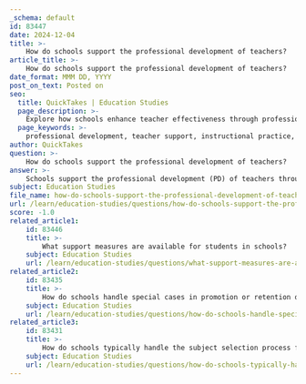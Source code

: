 ```yaml
---
_schema: default
id: 83447
date: 2024-12-04
title: >-
    How do schools support the professional development of teachers?
article_title: >-
    How do schools support the professional development of teachers?
date_format: MMM DD, YYYY
post_on_text: Posted on
seo:
  title: QuickTakes | Education Studies
  page_description: >-
    Explore how schools enhance teacher effectiveness through professional development initiatives such as feedback systems, collaborative learning, tailored training, and coaching.
  page_keywords: >-
    professional development, teacher support, instructional practice, feedback, collaborative learning, professional learning communities, tailored training, mandatory training, technology in education, coaching and mentorship, continuous professional development
author: QuickTakes
question: >-
    How do schools support the professional development of teachers?
answer: >-
    Schools support the professional development (PD) of teachers through various strategies and initiatives aimed at enhancing teaching practices and improving student learning outcomes. Here are some key approaches:\n\n1. **Feedback and Discussion Opportunities**: Schools create systems that facilitate feedback and discussions among teachers. This allows educators to receive constructive feedback on their teaching methods and assess the effectiveness of PD initiatives in relation to student achievement.\n\n2. **Focus on Instructional Practice**: Effective PD often emphasizes instructional practices rather than solely building content knowledge. Programs that identify key teaching strategies and provide support for implementing these changes in the classroom have been shown to be more effective in improving student performance.\n\n3. **Collaborative Learning**: Many teachers participate in collaborative learning environments, which have been identified as the most common form of PD. This approach fosters a sense of community among educators, allowing them to share experiences and learn from one another.\n\n4. **Professional Learning Communities (PLCs)**: PLCs are structured groups where teachers collaborate to improve their teaching skills and student outcomes. These communities often incorporate elements such as active learning, coaching, and sustained duration of engagement, which are critical for effective PD.\n\n5. **Tailored Professional Development**: Schools strive to provide PD that is relevant to the specific subjects and grade levels that teachers are responsible for. This relevance is crucial, as many educators have reported that previous PD experiences were not applicable to their teaching contexts.\n\n6. **Mandatory Training**: In some cases, professional development is mandated by state laws or school policies. For example, teachers may be required to undergo training in specific areas such as early literacy instruction.\n\n7. **Use of Technology**: Online platforms and web-based PD resources allow teachers to engage with content at their own pace. These platforms often include features such as objective-setting, video resources, and forums for discussion.\n\n8. **Coaching and Mentorship**: One-on-one coaching and mentorship from experienced educators or instructional leaders can provide personalized support to teachers, helping them to implement new strategies effectively in their classrooms.\n\n9. **Continuous Professional Development (CPD)**: Ongoing PD is essential for teachers to adapt to the changing educational landscape and meet the diverse needs of their students. This includes training on new educational trends, technologies, and methodologies.\n\n10. **Evaluation of PD Effectiveness**: Schools assess the impact of PD on teaching practices and student learning outcomes to ensure that the professional development provided is effective and meets the needs of educators.\n\nBy implementing these strategies, schools aim to create a supportive environment that fosters continuous improvement in teaching and ultimately enhances student success.
subject: Education Studies
file_name: how-do-schools-support-the-professional-development-of-teachers.md
url: /learn/education-studies/questions/how-do-schools-support-the-professional-development-of-teachers
score: -1.0
related_article1:
    id: 83446
    title: >-
        What support measures are available for students in schools?
    subject: Education Studies
    url: /learn/education-studies/questions/what-support-measures-are-available-for-students-in-schools
related_article2:
    id: 83435
    title: >-
        How do schools handle special cases in promotion or retention decisions?
    subject: Education Studies
    url: /learn/education-studies/questions/how-do-schools-handle-special-cases-in-promotion-or-retention-decisions
related_article3:
    id: 83431
    title: >-
        How do schools typically handle the subject selection process for students?
    subject: Education Studies
    url: /learn/education-studies/questions/how-do-schools-typically-handle-the-subject-selection-process-for-students
---
```


&nbsp;